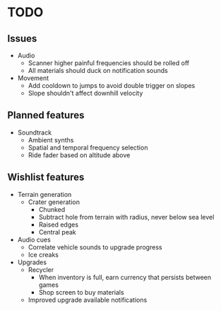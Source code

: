 # TODO
## Issues
- Audio
  - Scanner higher painful frequencies should be rolled off
  - All materials should duck on notification sounds
- Movement
  - Add cooldown to jumps to avoid double trigger on slopes
  - Slope shouldn't affect downhill velocity

## Planned features
- Soundtrack
  - Ambient synths
  - Spatial and temporal frequency selection
  - Ride fader based on altitude above

## Wishlist features
- Terrain generation
  - Crater generation
    - Chunked
    - Subtract hole from terrain with radius, never below sea level
    - Raised edges
    - Central peak
- Audio cues
  - Correlate vehicle sounds to upgrade progress
  - Ice creaks
- Upgrades
  - Recycler
    - When inventory is full, earn currency that persists between games
    - Shop screen to buy materials
  - Improved upgrade available notifications
